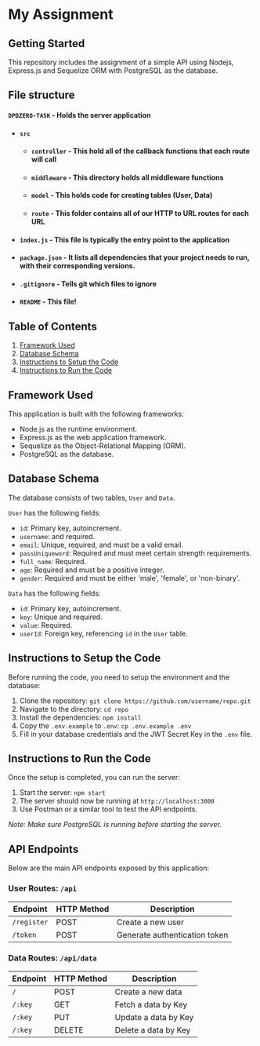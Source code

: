 # My Assignment

## Getting Started

This repository includes the assignment of a simple API using Nodejs, Express.js and Sequelize ORM with PostgreSQL as the database.

## File structure


#### `DPDZERO-TASK` - Holds the server application

- #### `src` 
    - #### `controller` - This hold all of the callback functions that each route will call
    - #### `middleware` - This directory holds all middleware functions
    - #### `model` - This holds code for creating tables (User, Data) 
    - #### `route` - This folder contains all of our HTTP to URL routes for each URL
- #### `index.js` - This file is typically the entry point to the application
- #### `package.json` - It lists all dependencies that your project needs to run, with their corresponding versions.
- #### `.gitignore` - Tells git which files to ignore
- #### `README` - This file!


## Table of Contents

1. [Framework Used](#framework-used)
2. [Database Schema](#database-schema)
3. [Instructions to Setup the Code](#instructions-to-setup-the-code)
4. [Instructions to Run the Code](#instructions-to-run-the-code)

## Framework Used

This application is built with the following frameworks:

- Node.js as the runtime environment.
- Express.js as the web application framework.
- Sequelize as the Object-Relational Mapping (ORM).
- PostgreSQL as the database.

## Database Schema

The database consists of two tables, `User` and `Data`. 

`User` has the following fields:
- `id`: Primary key, autoincrement.
- `username`:  and required.
- `email`: Unique, required, and must be a valid email.
- `passUniqueword`: Required and must meet certain strength requirements.
- `full_name`: Required.
- `age`: Required and must be a positive integer.
- `gender`: Required and must be either 'male', 'female', or 'non-binary'.

`Data` has the following fields:
- `id`: Primary key, autoincrement.
- `key`: Unique and required.
- `value`: Required.
- `userId`: Foreign key, referencing `id` in the `User` table.

## Instructions to Setup the Code

Before running the code, you need to setup the environment and the database:

1. Clone the repository: `git clone https://github.com/username/repo.git`
2. Navigate to the directory: `cd repo`
3. Install the dependencies: `npm install`
4. Copy the `.env.example` to `.env`: `cp .env.example .env`
5. Fill in your database credentials and the JWT Secret Key in the `.env` file.


## Instructions to Run the Code

Once the setup is completed, you can run the server:

1. Start the server: `npm start`
2. The server should now be running at `http://localhost:3000`
3. Use Postman or a similar tool to test the API endpoints.

*Note: Make sure PostgreSQL is running before starting the server.*

## API Endpoints

Below are the main API endpoints exposed by this application:

### User Routes: `/api`

| Endpoint       | HTTP Method | Description                  |
|----------------|-------------|------------------------------|
| `/register`    | POST        | Create a new user            |
| `/token`       | POST        | Generate authentication token|


### Data Routes: `/api/data`

| Endpoint       | HTTP Method | Description                  |
|----------------|-------------|------------------------------|
| `/`            | POST        | Create a new data            |
| `/:key`        | GET         | Fetch a data by Key          |
| `/:key`        | PUT         | Update a data by Key         |
| `/:key`        | DELETE      | Delete a data by Key         |
